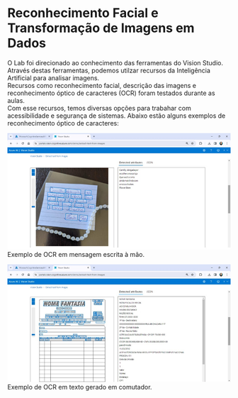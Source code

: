 # Reconhecimento Facial e Transformação de Imagens em Dados
O Lab foi direcionado ao conhecimento das ferramentas do Vision Studio.  
Através destas ferramentas, podemos utilzar recursos da Inteligência Artificial para analisar imagens.  
Recursos como reconhecimento facial, descrição das imagens e reconhecimento óptico de caracteres (OCR) foram testados durante as aulas.  
Com esse recursos, temos diversas opções para trabahar com acessibilidade e segurança de sistemas.
Abaixo estão alguns exemplos de reconhecimento óptico de caracteres:  

![img01](Outputs/mensagem_escrita.jpg)
Exemplo de OCR em mensagem escrita à mão.

![img02](Outputs/nota_fiscal.jpg)
Exemplo de OCR em texto gerado em comutador.
